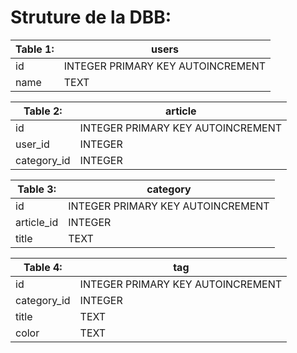 # Struture de la DBB:

| Table 1: | users |
| --- | --- |
| id | INTEGER PRIMARY KEY AUTOINCREMENT |
| name | TEXT |

| Table 2: | article |
| --- | --- |
| id | INTEGER PRIMARY KEY AUTOINCREMENT |
| user_id | INTEGER |
| category_id | INTEGER |

| Table 3: | category |
| --- | --- |
| id | INTEGER PRIMARY KEY AUTOINCREMENT |
| article_id | INTEGER |
| title | TEXT |

| Table 4: | tag |
| --- | --- |
| id | INTEGER PRIMARY KEY AUTOINCREMENT |
| category_id | INTEGER |
| title | TEXT |
| color | TEXT |